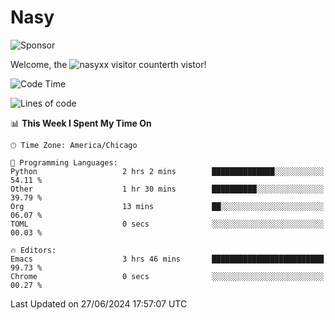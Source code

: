 # Nasy

<!--
<p align="center">
<img height="200" src="https://github-readme-stats.vercel.app/api?username=nasyxx&count_private=true&show_icons=true&theme=dracula&include_all_commits=true"/>
<img height="200" src="https://github-readme-stats.vercel.app/api/top-langs/?username=nasyxx&theme=dracula&hide=html,jupyter+notebook&count_private=true&show_icons=true"/>
</p>

  
----------------
-->

![Sponsor](https://img.shields.io/static/v1.svg?label=Sponsor&message=%E2%9D%A4&logo=GitHub&style=flat&color=pink)
 
Welcome, the ![nasyxx visitor counter](https://count.getloli.com/get/@nasyxx?theme=rule34)th vistor!
 
<!--START_SECTION:waka-->
![Code Time](http://img.shields.io/badge/Code%20Time-4%2C529%20hrs%207%20mins-blue)

![Lines of code](https://img.shields.io/badge/From%20Hello%20World%20I%27ve%20Written-6.3%20million%20lines%20of%20code-blue)

📊 **This Week I Spent My Time On** 

```text
🕑︎ Time Zone: America/Chicago

💬 Programming Languages: 
Python                   2 hrs 2 mins        ██████████████░░░░░░░░░░░   54.11 % 
Other                    1 hr 30 mins        ██████████░░░░░░░░░░░░░░░   39.79 % 
Org                      13 mins             ██░░░░░░░░░░░░░░░░░░░░░░░   06.07 % 
TOML                     0 secs              ░░░░░░░░░░░░░░░░░░░░░░░░░   00.03 % 

🔥 Editors: 
Emacs                    3 hrs 46 mins       █████████████████████████   99.73 % 
Chrome                   0 secs              ░░░░░░░░░░░░░░░░░░░░░░░░░   00.27 % 
```


 Last Updated on 27/06/2024 17:57:07 UTC
<!--END_SECTION:waka-->

<!-- ![visitors](https://visitor-badge.laobi.icu/badge?page_id=nasyxx.nasyxx) -->
